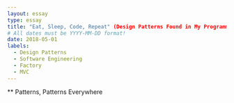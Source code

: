 ```yaml
---
layout: essay
type: essay
title: "Eat, Sleep, Code, Repeat" (Design Patterns Found in My Programming Experience)
# All dates must be YYYY-MM-DD format!
date: 2018-05-01
labels:
  - Design Patterns
  - Software Engineering
  - Factory
  - MVC
---
```


** Patterns, Patterns Everywhere

